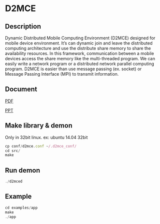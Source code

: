 D2MCE
===========
## Description
Dynamic Distributed Mobile Computing Environment (D2MCE) designed for
mobile device environment. It’s can dynamic join and leave the distributed computing
architecture and use the distribute share memory to share the availability resources. In
this framework, communication between a mobile devices access the share memory like
the multi-threaded program. We can easily write a network program or a distributed
network parallel computing program. D2MCE is easier than use message passing (ex.
socket) or Message Passing Interface (MPI) to transmit information.

## Document
[PDF](https://drive.google.com/file/d/0B0kAz7usd295NTIxMWJjZTctYmQzNy00MDBjLTlhZGMtMWJiM2VjZDYwZDZl)

[PPT](http://www.slideshare.net/ZongYingLyu/ss-37804388)


## Make library & demon
Only in 32bit linux. ex: ubuntu 14.04 32bit
```javascript
cp conf/d2mce.conf ~/.d2mce_conf/
cd src/
make
```

## Run demon

```javascript
./d2mced
```

## Example
```javascript
cd examples/app
make
./app

```
